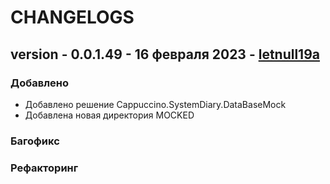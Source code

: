 # CHANGELOGS

## version - 0.0.1.49 - 16 февраля 2023 - [letnull19a](https://github.com/letnull19A)

### Добавлено

+ Добавлено решение Cappuccino.SystemDiary.DataBaseMock
+ Добавлена новая директория MOCKED

### Багофикс

### Рефакторинг